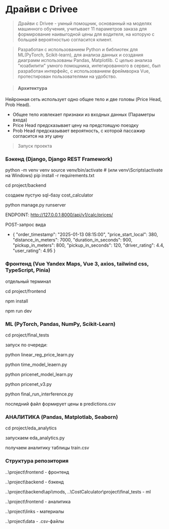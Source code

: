 # Драйви с Drivee

> Драйви с Drivee - умный помощник, основанный на моделях машинного обучения, учитывает 11 параметров заказа для формирование наивыгодной цены для водителя, на которую с большей вероятностью согласится клиент.

> Разработан с использованием Python и библиотек для ML(PyTorch, Scikit-learn), для анализа данных и создания диаграмм использованы Pandas, Matplotlib. С целью анализа "юзабилити" умного помощника, интегированного в сервис, был разработан интерфейс, с использованием фреймворка Vue, протестирован пользователями на удобство.

>#### Архитектура 

Нейронная сеть использует одно общее тело и две головы (Price Head, Prob Head).
* Общее тело извлекает признаки из входных данных (Параметры входа)
* Price Head предсказывает цену на предстоящую поездку
* Prob Head предсказывает вероятность, с которой пассажир согласится на эту цену

> Запуск проекта

### Бэкенд (Django, Django REST Framework)

python -m venv venv
source venv/bin/activate  # (или venv\Scripts\activate на Windows)
pip install -r requirements.txt

cd project/backend

создаем пустую sql-базу cost_calculator

python manage.py runserver

ENDPOINT: http://127.0.0.1:8000/api/v1/calc/prices/

POST-запрос вида
* {
        "order_timestamp": "2025-01-13 08:15:00",
        "price_start_local": 380,
        "distance_in_meters": 7000,
        "duration_in_seconds": 900,
        "pickup_in_meters": 800,
        "pickup_in_seconds": 120,
        "driver_rating": 4.4,
        "user_rating": 4.95
}

### Фронтенд (Vue Yandex Maps, Vue 3, axios, tailwind css, TypeScript, Pinia)

отдельный терминал

cd project/frontend

npm install

npm run dev


### ML (PyTorch, Pandas, NumPy, Scikit-Learn)

cd project/final_tests

запуск по очереди:

python linear_reg_price_learn.py

python time_model_leaern.py

python pricenet_model_learn.py

python pricenet_v3.py

python final_run_interference.py

последний файл формирует цены в predictions.csv

### АНАЛИТИКА (Pandas, Matplotlab, Seaborn)

cd project/eda_analytics

запускаем eda_analytics.py

получаем аналитику таблицы train.csv


### Структура репозитория

..\project\frontend - фронтенд

..\project\backend - бэкенд

..\project\backend\api\mods, ..\CostCalculator\project\final_tests - ml

..\project\frontend - аналитика

..\project\links - материалы

..\project\data - .csv-файлы
